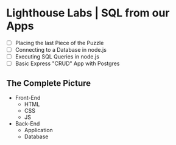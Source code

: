 # Lighthouse Labs | SQL from our Apps

* [ ] Placing the last Piece of the Puzzle
* [ ] Connecting to a Database in node.js
* [ ] Executing SQL Queries in node.js
* [ ] Basic Express "CRUD" App with Postgres

## The Complete Picture

* Front-End
    * HTML
    * CSS
    * JS
* Back-End
    * Application
    * Database
